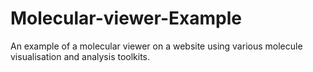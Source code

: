 # Molecular-viewer-Example
 An example of a molecular viewer on a website using various molecule visualisation and analysis toolkits.
